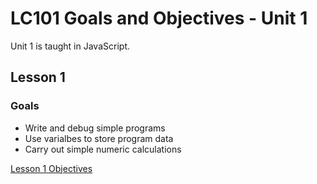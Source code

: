 # LC101 Goals and Objectives - Unit 1

Unit 1 is taught in JavaScript.

## Lesson 1

### Goals

- Write and debug simple programs
- Use varialbes to store program data
- Carry out simple numeric calculations

[Lesson 1 Objectives](lesson01.md)
